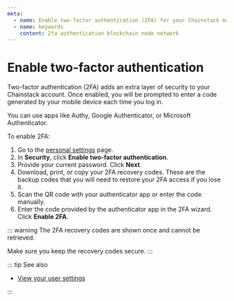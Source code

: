 ```yaml
---
meta:
  - name: Enable two-factor authentication (2FA) for your Chainstack managed blockchain services account.
  - name: keywords
    content: 2fa authentication blockchain node network
---
```


# Enable two-factor authentication

Two-factor authentication (2FA) adds an extra layer of security to your Chainstack account. Once enabled, you will be prompted to enter a code generated by your mobile device each time you log in.

You can use apps like Authy, Google Authenticator, or Microsoft Authenticator.

To enable 2FA:

1. Go to the <a href="https://dev.chainstack.com/user/settings/personal" target="_blank">personal settings</a> page.
1. In **Security**, click **Enable two-factor authentication**.
1. Provide your current password. Click **Next**.
1. Download, print, or copy your 2FA recovery codes. These are the backup codes that you will need to restore your 2FA access if you lose it.
1. Scan the QR code with your authenticator app or enter the code manually.
1. Enter the code provided by the authenticator app in the 2FA wizard. Click **Enable 2FA**.

::: warning
The 2FA recovery codes are shown once and cannot be retrieved.

Make sure you keep the recovery codes secure.
:::

::: tip See also

* [View your user settings](/platform/view-your-user-settings)

:::
